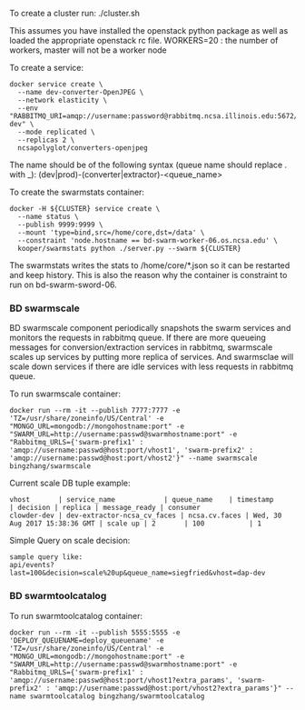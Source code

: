 To create a cluster run:
  ./cluster.sh

This assumes you have installed the openstack python package as well as loaded the appropriate openstack rc file.
WORKERS=20 : the number of workers, master will not be a worker node

To create a service:
```
docker service create \
  --name dev-converter-OpenJPEG \
  --network elasticity \
  --env "RABBITMQ_URI=amqp://username:password@rabbitmq.ncsa.illinois.edu:5672/dap-dev" \
  --mode replicated \
  --replicas 2 \
  ncsapolyglot/converters-openjpeg
```

The name should be of the following syntax (queue name should replace . with _):
(dev|prod)-(converter|extractor)-<queue_name>

To create the swarmstats container:
```
docker -H ${CLUSTER} service create \
  --name status \
  --publish 9999:9999 \
  --mount 'type=bind,src=/home/core,dst=/data' \
  --constraint 'node.hostname == bd-swarm-worker-06.os.ncsa.edu' \
  kooper/swarmstats python ./server.py --swarm ${CLUSTER}
```

The swarmstats writes the stats to /home/core/*.json so it can be restarted and keep history. This is also the
reason why the container is constraint to run on bd-swarm-sword-06.

### BD swarmscale

BD swarmscale component periodically snapshots the swarm services and monitors the requests in rabbitmq queue. If there are more queueing messages for
conversion/extraction services in rabbitmq, swarmscale scales up services by putting more replica of services. And swarmsclae will scale down services if there
are idle services with less requests in rabbitmq queue.

To run swarmscale container:
```
docker run --rm -it --publish 7777:7777 -e 'TZ=/usr/share/zoneinfo/US/Central' -e "MONGO_URL=mongodb://mongohostname:port" -e "SWARM_URL=http://username:passwd@swarmhostname:port" -e "Rabbitmq_URLS={'swarm-prefix1' : 'amqp://username:passwd@host:port/vhost1', 'swarm-prefix2' : 'amqp://username:passwd@host:port/vhost2'}" --name swarmscale bingzhang/swarmscale
```

Current scale DB tuple example:
```
vhost	    | service_name 	          | queue_name 	  | timestamp 	                  | decision | replica | message_ready | consumer
clowder-dev | dev-extractor-ncsa_cv_faces | ncsa.cv.faces | Wed, 30 Aug 2017 15:38:36 GMT | scale up | 2       | 100	       | 1
```

Simple Query on scale decision:
```
sample query like:
api/events?last=100&decision=scale%20up&queue_name=siegfried&vhost=dap-dev
```

### BD swarmtoolcatalog

To run swarmtoolcatalog container:
```
docker run --rm -it --publish 5555:5555 -e 'DEPLOY_QUEUENAME=deploy_queuename' -e 'TZ=/usr/share/zoneinfo/US/Central' -e "MONGO_URL=mongodb://mongohostname:port" -e "SWARM_URL=http://username:passwd@swarmhostname:port" -e "Rabbitmq_URLS={'swarm-prefix1' : 'amqp://username:passwd@host:port/vhost1?extra_params', 'swarm-prefix2' : 'amqp://username:passwd@host:port/vhost2?extra_params'}" --name swarmtoolcatalog bingzhang/swarmtoolcatalog
```
